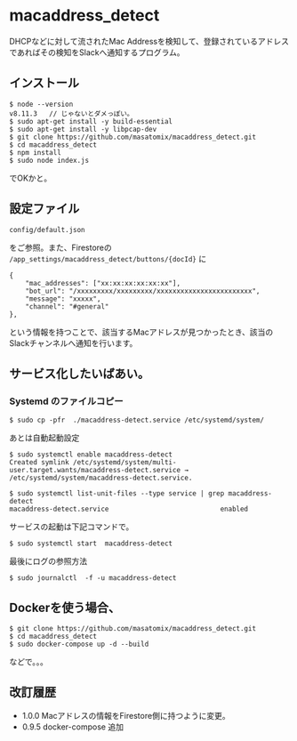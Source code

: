 # macaddress_detect

DHCPなどに対して流されたMac Addressを検知して、登録されているアドレスであればその検知をSlackへ通知するプログラム。


## インストール

```
$ node --version
v8.11.3   // じゃないとダメっぽい。
$ sudo apt-get install -y build-essential
$ sudo apt-get install -y libpcap-dev
$ git clone https://github.com/masatomix/macaddress_detect.git
$ cd macaddress_detect
$ npm install
$ sudo node index.js
```

でOKかと。

## 設定ファイル

```
config/default.json
```

をご参照。また、Firestoreの ``/app_settings/macaddress_detect/buttons/{docId}`` に

```
{
    "mac_addresses": ["xx:xx:xx:xx:xx:xx"],
    "bot_url": "/xxxxxxxxx/xxxxxxxxx/xxxxxxxxxxxxxxxxxxxxxxxx",
    "message": "xxxxx",
    "channel": "#general"
},
```

という情報を持つことで、該当するMacアドレスが見つかったとき、該当のSlackチャンネルへ通知を行います。


## サービス化したいばあい。

### Systemd のファイルコピー

```
$ sudo cp -pfr  ./macaddress-detect.service /etc/systemd/system/
```
あとは自動起動設定

```
$ sudo systemctl enable macaddress-detect
Created symlink /etc/systemd/system/multi-user.target.wants/macaddress-detect.service → /etc/systemd/system/macaddress-detect.service.

$ sudo systemctl list-unit-files --type service | grep macaddress-detect
macaddress-detect.service                            enabled
```

サービスの起動は下記コマンドで。

```
$ sudo systemctl start  macaddress-detect

```

最後にログの参照方法


```
$ sudo journalctl  -f -u macaddress-detect
```

## Dockerを使う場合、

```
$ git clone https://github.com/masatomix/macaddress_detect.git
$ cd macaddress_detect
$ sudo docker-compose up -d --build
```

などで。。。


## 改訂履歴

- 1.0.0 Macアドレスの情報をFirestore側に持つように変更。
- 0.9.5 docker-compose 追加